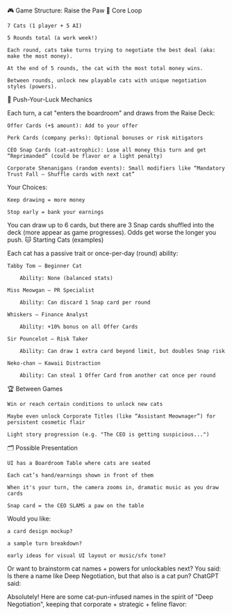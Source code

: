 🎮 Game Structure: Raise the Paw
🧶 Core Loop

    7 Cats (1 player + 5 AI)

    5 Rounds total (a work week!)

    Each round, cats take turns trying to negotiate the best deal (aka: make the most money).

    At the end of 5 rounds, the cat with the most total money wins.

    Between rounds, unlock new playable cats with unique negotiation styles (powers).

🐾 Push-Your-Luck Mechanics

Each turn, a cat "enters the boardroom" and draws from the Raise Deck:

    Offer Cards (+$ amount): Add to your offer

    Perk Cards (company perks): Optional bonuses or risk mitigators

    CEO Snap Cards (cat-astrophic): Lose all money this turn and get “Reprimanded” (could be flavor or a light penalty)

    Corporate Shenanigans (random events): Small modifiers like “Mandatory Trust Fall – Shuffle cards with next cat”

Your Choices:

    Keep drawing = more money

    Stop early = bank your earnings

You can draw up to 6 cards, but there are 3 Snap cards shuffled into the deck (more appear as game progresses). Odds get worse the longer you push.
🐱 Starting Cats (examples)

Each cat has a passive trait or once-per-day (round) ability:

    Tabby Tom – Beginner Cat

        Ability: None (balanced stats)

    Miss Meowgan – PR Specialist

        Ability: Can discard 1 Snap card per round

    Whiskers – Finance Analyst

        Ability: +10% bonus on all Offer Cards

    Sir Pouncelot – Risk Taker

        Ability: Can draw 1 extra card beyond limit, but doubles Snap risk

    Neko-chan – Kawaii Distraction

        Ability: Can steal 1 Offer Card from another cat once per round

🏆 Between Games

    Win or reach certain conditions to unlock new cats

    Maybe even unlock Corporate Titles (like “Assistant Meownager”) for persistent cosmetic flair

    Light story progression (e.g. "The CEO is getting suspicious...")

🗂️ Possible Presentation

    UI has a Boardroom Table where cats are seated

    Each cat’s hand/earnings shown in front of them

    When it's your turn, the camera zooms in, dramatic music as you draw cards

    Snap card = the CEO SLAMS a paw on the table

Would you like:

    a card design mockup?

    a sample turn breakdown?

    early ideas for visual UI layout or music/sfx tone?

Or want to brainstorm cat names + powers for unlockables next?
You said:
Is there a name like Deep Negotiation, but that also is a cat pun?
ChatGPT said:

Absolutely! Here are some cat-pun-infused names in the spirit of "Deep Negotiation", keeping that corporate + strategic + feline flavor: